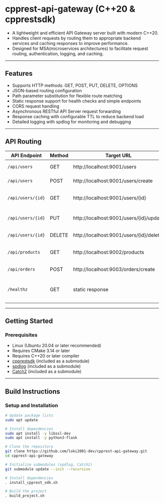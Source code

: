 # cpprest-api-gateway (C++20 & cpprestsdk)
- A lightweight and efficient API Gateway server built with modern C++20.
- Handles client requests by routing them to appropriate backend services and caching responses to improve performance.
- Designed for MSA(microservices architectures) to facilitate request routing, authentication, logging, and caching.

---

## Features
- Supports HTTP methods: GET, POST, PUT, DELETE, OPTIONS
- JSON-based routing configuration
- Path parameter substitution for flexible route matching
- Static response support for health checks and simple endpoints
- CORS request handling
- Asynchronous RESTful API Server request forwarding
- Response caching with configurable TTL to reduce backend load
- Detailed logging with spdlog for monitoring and debugging

---

## API Routing

| API Endpoint      | Method | Target URL                              | Description                        |
|-------------------|--------|-----------------------------------------|------------------------------------|
| `/api/users`      | GET    | http://localhost:9001/users             | Retrieve list of all users         |
| `/api/users`      | POST   | http://localhost:9001/users/create      | Create a new user                  |
| `/api/users/{id}` | GET    | http://localhost:9001/users/{id}        | Retrieve specific user             |
| `/api/users/{id}` | PUT    | http://localhost:9001/users/{id}/update | Update user information            |
| `/api/users/{id}` | DELETE | http://localhost:9001/users/{id}/delete | Delete a user                      |
| `/api/products`   | GET    | http://localhost:9002/products          | Retrieve list of all products      |
| `/api/orders`     | POST   | http://localhost:9003/orders/create     | Create an order                    |
| `/healthz`        | GET    | static response                         | Health check response (status: ok) |

---

## Getting Started
### Prerequisites
- Linux (Ubuntu 20.04 or later recommended)
- Requires CMake 3.14 or later
- Requires C++20 or later compiler
- [cpprestsdk](https://github.com/microsoft/cpprestsdk) (included as a submodule)
- [spdlog](https://github.com/gabime/spdlog) (included as a submodule)
- [Catch2](https://github.com/catchorg/Catch2) (included as a submodule)

---

## Build Instructions
### Setup and Installation
```bash
# Update package lists
sudo apt update

# Install dependencies
sudo apt install -y libssl-dev
sudo apt install -y python3-flask

# Clone the repository
git clone https://github.com/loki2001-dev/cpprest-api-gateway.git
cd cpprest-api-gateway

# Initialize submodules (spdlog, Catch2)
git submodule update --init --recursive

# Install dependencies
. install_cpprest_sdk.sh

# Build the project
. build_project.sh